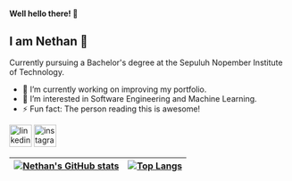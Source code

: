 #### Well hello there! 👋
## I am Nethan 👀

Currently pursuing a Bachelor's degree at the Sepuluh Nopember Institute of Technology.

- 🔭 I’m currently working on improving my portfolio.
- 🌱 I’m interested in Software Engineering and Machine Learning.
- ⚡ Fun fact: The person reading this is awesome!

[<img src='https://cdn.simpleicons.org/linkedin/white' alt='linkedin' height='40'>](https://www.linkedin.com/in/nethaneel-patricio-linggar/) [<img src='https://cdn.simpleicons.org/instagram/white' alt='instagram' height='40'>](https://www.instagram.com/nethanpat/)

| [![Nethan's GitHub stats](https://github-readme-stats.vercel.app/api?username=NethanLinggar&show_icons=true&theme=dark)](https://github.com/anuraghazra/github-readme-stats) | [![Top Langs](https://github-readme-stats.vercel.app/api/top-langs/?username=NethanLinggar&theme=dark&layout=compact)](https://github.com/anuraghazra/github-readme-stats) |
| ------------- | ------------- |
